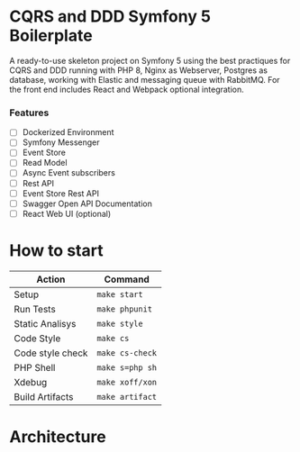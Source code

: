 # CQRS and DDD Symfony 5 Boilerplate

A ready-to-use skeleton project on Symfony 5 using the best practiques for CQRS and DDD running with PHP 8, Nginx as Webserver, Postgres as database, working with Elastic and messaging queue with RabbitMQ. For the front end includes React and Webpack optional integration.

### Features

- [ ] Dockerized Environment
- [ ] Symfony Messenger
- [ ] Event Store
- [ ] Read Model
- [ ] Async Event subscribers
- [ ] Rest API
- [ ] Event Store Rest API
- [ ] Swagger Open API Documentation
- [ ] React Web UI (optional)

# How to start

|    Action        	|     Command    |
|------------------	|---------------	|
|  Setup 	          | `make start`   |
|  Run Tests       	| `make phpunit` |
|  Static Analisys 	| `make style`  	|
|  Code Style      	| `make cs`     	|
|  Code style check	| `make cs-check`|
|  PHP Shell 	      | `make s=php sh`|
|  Xdebug 	         | `make xoff/xon`|
|  Build Artifacts   | `make artifact`|

# Architecture